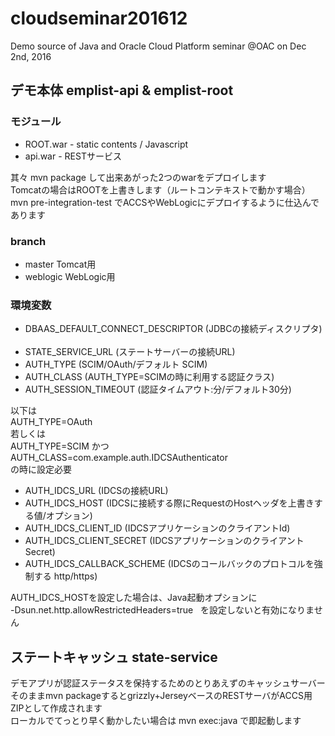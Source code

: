 # cloudseminar201612
Demo source of Java and Oracle Cloud Platform seminar @OAC on Dec 2nd, 2016

## デモ本体 emplist-api & emplist-root

### モジュール
* ROOT.war - static contents / Javascript
* api.war - RESTサービス

其々 mvn package して出来あがった2つのwarをデプロイします  
Tomcatの場合はROOTを上書きします（ルートコンテキストで動かす場合）  
mvn pre-integration-test でACCSやWebLogicにデプロイするように仕込んであります

### branch
* master Tomcat用
* weblogic WebLogic用


### 環境変数
* DBAAS_DEFAULT_CONNECT_DESCRIPTOR (JDBCの接続ディスクリプタ)  
* STATE_SERVICE_URL (ステートサーバーの接続URL)  
* AUTH_TYPE (SCIM/OAuth/デフォルト SCIM)  
* AUTH_CLASS (AUTH_TYPE=SCIMの時に利用する認証クラス)  
* AUTH_SESSION_TIMEOUT (認証タイムアウト:分/デフォルト30分)  

以下は  
AUTH_TYPE=OAuth  
若しくは  
AUTH_TYPE=SCIM かつ AUTH_CLASS=com.example.auth.IDCSAuthenticator  
の時に設定必要  
* AUTH_IDCS_URL (IDCSの接続URL)  
* AUTH_IDCS_HOST (IDCSに接続する際にRequestのHostヘッダを上書きする値/オプション)  
* AUTH_IDCS_CLIENT_ID (IDCSアプリケーションのクライアントId)  
* AUTH_IDCS_CLIENT_SECRET (IDCSアプリケーションのクライアントSecret)  
* AUTH_IDCS_CALLBACK_SCHEME (IDCSのコールバックのプロトコルを強制する http/https)  

AUTH_IDCS_HOSTを設定した場合は、Java起動オプションに  
-Dsun.net.http.allowRestrictedHeaders=true  
を設定しないと有効になりません

## ステートキャッシュ state-service

デモアプリが認証ステータスを保持するためのとりあえずのキャッシュサーバー   
そのままmvn packageするとgrizzly+JerseyベースのRESTサーバがACCS用ZIPとして作成されます  
ローカルでてっとり早く動かしたい場合は mvn exec:java で即起動します

